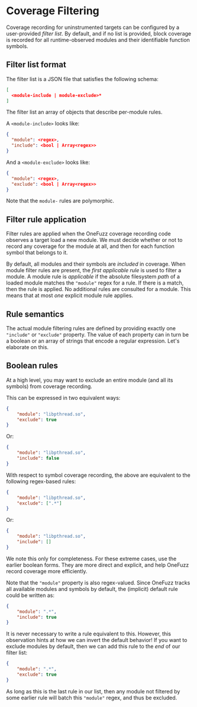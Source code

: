 # Coverage Filtering

Coverage recording for uninstrumented targets can be configured by a
user-provided _filter list_. By default, and if no list is provided, block
coverage is recorded for all runtime-observed modules and their identifiable
function symbols.

## Filter list format

The filter list is a JSON file that satisfies the following schema:

```json
[
  <module-include | module-exclude>*
]
```

The filter list an array of objects that describe per-module rules.

A `<module-include>` looks like:
```json
{
  "module": <regex>,
  "include": <bool | Array<regex>>
}
```
And a `<module-exclude>` looks like:
```json
{
  "module": <regex>,
  "exclude": <bool | Array<regex>>
}
```

Note that the `module-` rules are polymorphic.

## Filter rule application

Filter rules are applied when the OneFuzz coverage recording code observes a
target load a new module. We must decide whether or not to record any coverage
for the module at all, and then for each function symbol that belongs to it.

By default, all modules and their symbols are _included_ in coverage. When
module filter rules are present, the _first applicable rule_ is used to filter a
module. A module rule is _applicable_ if the absolute filesystem _path_ of a
loaded module matches the `"module"` regex for a rule. If there is a match, then
the rule is applied. No additional rules are consulted for a module. This means
that at most _one_ explicit module rule applies.

## Rule semantics

The actual module filtering rules are defined by providing exactly one
`"include"` or `"exclude"` property. The value of each property can in turn be a
boolean or an array of strings that encode a regular expression. Let's elaborate
on this.

## Boolean rules

At a high level, you may want to exclude an entire module (and all its symbols)
from coverage recording.

This can be expressed in two equivalent ways:

```json
{
    "module": "libpthread.so",
    "exclude": true
}
```
Or:
```json
{
    "module": "libpthread.so",
    "include": false
}
```

With respect to symbol coverage recording, the above are equivalent to the following
regex-based rules:

```json
{
    "module": "libpthread.so",
    "exclude": [".*"]
}
```
Or:
```json
{
    "module": "libpthread.so",
    "include": []
}
```
We note this only for completeness. For these extreme cases, use the earlier boolean forms.
They are more direct and explicit, and help OneFuzz record coverage more efficiently.

Note that the `"module"` property is also regex-valued.
Since OneFuzz tracks all available modules and symbols by default,
the (implicit) default rule could be written as:
```json
{
    "module": ".*",
    "include": true
}
```
It is never necessary to write a rule equivalent to this.
However, this observation hints at how we can invert the default behavior!
If you want to exclude modules by default, then we can add this rule to
the _end_ of our filter list:
```json
{
    "module": ".*",
    "exclude": true
}
```
As long as this is the last rule in our list, then any module not
filtered by some earlier rule will batch this `"module"` regex, and thus be excluded.
